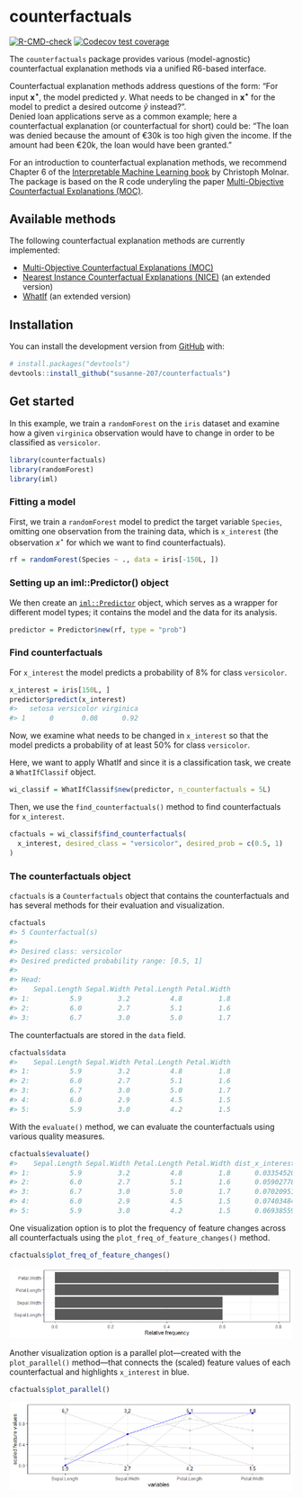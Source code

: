 
<!-- README.md is generated from README.Rmd. Please edit that file -->

# counterfactuals

<!-- badges: start -->

[![R-CMD-check](https://github.com/susanne-207/counterfactuals/workflows/R-CMD-check/badge.svg)](https://github.com/susanne-207/counterfactuals/actions)
[![Codecov test
coverage](https://codecov.io/gh/susanne-207/counterfactuals/branch/main/graph/badge.svg)](https://codecov.io/gh/susanne-207/counterfactuals?branch=main)
<!-- badges: end -->

The `counterfactuals` package provides various (model-agnostic)
counterfactual explanation methods via a unified R6-based interface.

Counterfactual explanation methods address questions of the form: “For
input **x**<sup>**⋆**</sup>, the model predicted *y*. What needs to be
changed in **x**<sup>**⋆**</sup> for the model to predict a desired
outcome *ỹ* instead?”.  
Denied loan applications serve as a common example; here a
counterfactual explanation (or counterfactual for short) could be: “The
loan was denied because the amount of €30k is too high given the income.
If the amount had been €20k, the loan would have been granted.”

For an introduction to counterfactual explanation methods, we recommend
Chapter 6 of the [Interpretable Machine Learning
book](https://christophm.github.io/interpretable-ml-book/) by Christoph
Molnar. The package is based on the R code underyling the paper [Multi-Objective Counterfactual Explanations
    (MOC)](https://link.springer.com/chapter/10.1007%2F978-3-030-58112-1_31).

## Available methods

The following counterfactual explanation methods are currently
implemented:

-   [Multi-Objective Counterfactual Explanations
    (MOC)](https://link.springer.com/chapter/10.1007%2F978-3-030-58112-1_31)
-   [Nearest Instance Counterfactual Explanations
    (NICE)](https://arxiv.org/abs/2104.07411) (an extended version)
-   [WhatIf](https://arxiv.org/abs/1907.04135) (an extended version)

## Installation

You can install the development version from
[GitHub](https://github.com/) with:

``` r
# install.packages("devtools")
devtools::install_github("susanne-207/counterfactuals")
```

## Get started

In this example, we train a `randomForest` on the `iris` dataset and
examine how a given `virginica` observation would have to change in
order to be classified as `versicolor`.

``` r
library(counterfactuals)
library(randomForest)
library(iml)
```

### Fitting a model

First, we train a `randomForest` model to predict the target variable
`Species`, omitting one observation from the training data, which is
`x_interest` (the observation *x*<sup>⋆</sup> for which we want to find
counterfactuals).

``` r
rf = randomForest(Species ~ ., data = iris[-150L, ])
```

### Setting up an iml::Predictor() object

We then create an
[`iml::Predictor`](https://christophm.github.io/iml/reference/Predictor.html)
object, which serves as a wrapper for different model types; it contains
the model and the data for its analysis.

``` r
predictor = Predictor$new(rf, type = "prob")
```

### Find counterfactuals

For `x_interest` the model predicts a probability of 8% for class
`versicolor`.

``` r
x_interest = iris[150L, ]
predictor$predict(x_interest)
#>   setosa versicolor virginica
#> 1      0       0.08      0.92
```

Now, we examine what needs to be changed in `x_interest` so that the
model predicts a probability of at least 50% for class `versicolor`.

Here, we want to apply WhatIf and since it is a classification task, we
create a `WhatIfClassif` object.

``` r
wi_classif = WhatIfClassif$new(predictor, n_counterfactuals = 5L)
```

Then, we use the `find_counterfactuals()` method to find counterfactuals
for `x_interest`.

``` r
cfactuals = wi_classif$find_counterfactuals(
  x_interest, desired_class = "versicolor", desired_prob = c(0.5, 1)
)
```

### The counterfactuals object

`cfactuals` is a `Counterfactuals` object that contains the
counterfactuals and has several methods for their evaluation and
visualization.

``` r
cfactuals
#> 5 Counterfactual(s) 
#>  
#> Desired class: versicolor 
#> Desired predicted probability range: [0.5, 1] 
#>  
#> Head: 
#>    Sepal.Length Sepal.Width Petal.Length Petal.Width
#> 1:          5.9         3.2          4.8         1.8
#> 2:          6.0         2.7          5.1         1.6
#> 3:          6.7         3.0          5.0         1.7
```

The counterfactuals are stored in the `data` field.

``` r
cfactuals$data
#>    Sepal.Length Sepal.Width Petal.Length Petal.Width
#> 1:          5.9         3.2          4.8         1.8
#> 2:          6.0         2.7          5.1         1.6
#> 3:          6.7         3.0          5.0         1.7
#> 4:          6.0         2.9          4.5         1.5
#> 5:          5.9         3.0          4.2         1.5
```

With the `evaluate()` method, we can evaluate the counterfactuals using
various quality measures.

``` r
cfactuals$evaluate()
#>    Sepal.Length Sepal.Width Petal.Length Petal.Width dist_x_interest nr_changed dist_train dist_target
#> 1:          5.9         3.2          4.8         1.8      0.03354520          2          0           0
#> 2:          6.0         2.7          5.1         1.6      0.05902778          3          0           0
#> 3:          6.7         3.0          5.0         1.7      0.07020951          3          0           0
#> 4:          6.0         2.9          4.5         1.5      0.07403484          4          0           0
#> 5:          5.9         3.0          4.2         1.5      0.06938559          2          0           0
```

One visualization option is to plot the frequency of feature changes
across all counterfactuals using the `plot_freq_of_feature_changes()`
method.

``` r
cfactuals$plot_freq_of_feature_changes()
```

![](man/figures/README-unnamed-chunk-10-1.png)<!-- -->

Another visualization option is a parallel plot—created with the
`plot_parallel()` method—that connects the (scaled) feature values of
each counterfactual and highlights `x_interest` in blue.

``` r
cfactuals$plot_parallel()
```

![](man/figures/README-unnamed-chunk-11-1.png)<!-- -->
